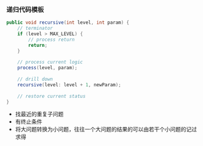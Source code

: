 ### 递归代码模板

```java
public void recursive(int level, int param) {
	// terminator 
    if (level > MAX_LEVEL) {
        // process return 
        return;
    }
    
    // process current logic
    process(level, param);
    
    // drill down
    recursive(level: level + 1, newParam);
    
    // restore current status
}
```



- 找最近的重复子问题
- 有终止条件
- 将大问题转换为小问题，往往一个大问题的结果的可以由若干个小问题的记过求得